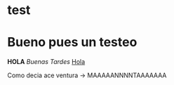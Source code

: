 test
====
Bueno pues un testeo
====================
__HOLA__ _Buenas Tardes_
[Hola](www.google.es)

Como decia ace ventura -> MAAAAANNNNTAAAAAAA

